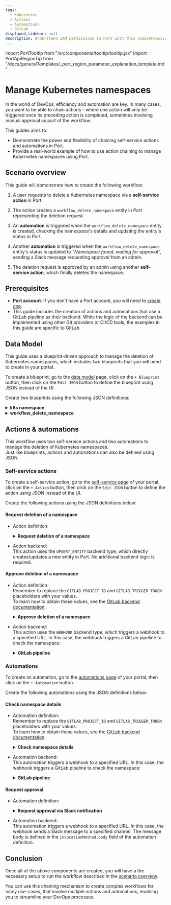 ```yaml
---
tags:
  - Kubernetes
  - Actions
  - Automations
  - GitLab
displayed_sidebar: null
description: Understand IAM permissions in Port with this comprehensive guide, ensuring secure and effective access management.
---
```


import PortTooltip from "/src/components/tooltip/tooltip.jsx"
import PortApiRegionTip from "/docs/generalTemplates/_port_region_parameter_explanation_template.md"

# Manage Kubernetes namespaces

In the world of DevOps, efficiency and automation are key. In many cases, you want to be able to chain actions - where one action will only be triggered once its preceding action is completed, sometimes involving manual approval as part of the workflow.

This guides aims to:
- Demonstrate the power and flexibility of chaining self-service actions and automations in Port.
- Provide a real-world example of how to use action chaining to manage Kubernetes namespaces using Port.

## Scenario overview

This guide will demonstrate how to create the following workflow:

1. A user requests to delete a Kubernetes namespace via a **self-service action** in Port.

2. The action creates a `workflow_delete_namespace` entity in Port representing the deletion request.

3. An **automation** is triggered when the `workflow_delete_namespace` entity is created, checking the namespace's details and updating the entity's status in Port.

4. Another **automation** is triggered when the `workflow_delete_namespace` entity's status is updated to *"Namespace found, waiting for approval"*, sending a Slack message requesting approval from an admin.

5. The deletion request is approved by an admin using another **self-service action**, which finally deletes the namespace.

## Prerequisites

- **Port account**: If you don't have a Port account, you will need to [create one](https://app.getport.io/signup).
- This guide includes the creation of actions and automations that use a GitLab pipeline as their backend. While the logic of the backend can be implemented using other Git providers or CI/CD tools, the examples in this guide are specific to GitLab.

## Data Model

This guide uses a <PortTooltip id="blueprint">blueprint</PortTooltip>-driven approach to manage the deletion of Kubernetes namespaces, which includes two blueprints that you will need to create in your portal.

To create a blueprint, go to the [data model](https://app.getport.io/data_model) page, click on the `+ Blueprint` button, then click on the `Edit JSON` button to define the blueprint using JSON instead of the UI.

Create two blueprints using the following JSON definitions:

<details>
<summary><b>k8s namespace</b></summary>
```json showLineNumbers
{
  "identifier": "k8s_namespace",
  "description": "This blueprint represents a k8s Namespace",
  "title": "K8S Namespace",
  "icon": "Cluster",
  "schema": {
    "properties": {
      "creationTimestamp": {
        "type": "string",
        "title": "Created",
        "format": "date-time",
        "description": "When the Namespace was created"
      },
      "labels": {
        "type": "object",
        "title": "Labels",
        "description": "Labels of the Namespace"
      },
      "_data_source": {
        "type": "string",
        "title": "Origin data source",
        "description": "The ingestion source of the data (used for debug)"
      }
    },
    "required": []
  },
  "mirrorProperties": {},
  "calculationProperties": {},
  "aggregationProperties": {},
  "relations": {}
}
```
</details>

<details>
<summary><b>workflow_delete_namespace</b></summary>

Note that this blueprint has a [relation](/build-your-software-catalog/customize-integrations/configure-data-model/relate-blueprints/) to the k8s_namespace blueprint.

```json showLineNumbers
{
  "identifier": "workflow_delete_namespace",
  "description": "Represent all delete namespaces workflows",
  "title": "Workflow Delete Namespace",
  "icon": "Cluster",
  "schema": {
    "properties": {
      "approved_by": {
        "icon": "LeftArrow",
        "type": "string",
        "title": "Approved by",
        "format": "user"
      },
      "current_status": {
        "icon": "DefaultProperty",
        "title": "Current status",
        "type": "string",
        "default": "Checking namespace details",
        "enum": [
          "Checking namespace details",
          "Namespace found, waiting for approval",
          "Approved/Deleted",
          "Namespace cannot be deleted "
        ],
        "enumColors": {
          "Checking namespace details": "orange",
          "Namespace found, waiting for approval": "turquoise",
          "Approved/Deleted": "green",
          "Namespace cannot be deleted ": "red"
        }
      }
    },
    "required": []
  },
  "mirrorProperties": {},
  "calculationProperties": {},
  "aggregationProperties": {},
  "relations": {
    "namespace": {
      "title": "Namespace",
      "target": "k8s_namespace",
      "required": false,
      "many": false
    }
  }
}
```
</details>

## Actions & automations

This workflow uses two self-service actions and two automations to manage the deletion of Kubernetes namespaces.  
Just like blueprints, actions and automations can also be defined using JSON.

### Self-service actions

To create a self-service action, go to the [self-service page](https://app.getport.io/self-serve) of your portal, click on the `+ Action` button, then click on the `Edit JSON` button to define the action using JSON instead of the UI.

Create the following actions using the JSON definitions below:

#### Request deletion of a namespace

- Action definition:  
  <details>
  <summary><b>Request deletion of a namespace</b></summary>

  ```json showLineNumbers
  {
    "identifier": "request_for_deleting_namespace",
    "title": "Request deletion of a namespace",
    "icon": "Infinity",
    "description": "Request the deletetion of a k8s namespace",
    "trigger": {
      "type": "self-service",
      "operation": "DAY-2",
      "userInputs": {
        "properties": {},
        "required": [],
        "order": []
      },
      "blueprintIdentifier": "k8s_namespace"
    },
    "invocationMethod": {
      "type": "UPSERT_ENTITY",
      "blueprintIdentifier": "workflow_delete_namespace",
      "mapping": {
        "identifier": "{{ .entity.identifier + \"_deletion_request_workflow_\" + .trigger.at}}",
        "title": "{{ .entity.identifier + \"_deletion_request_workflow\"}}",
        "icon": "Cluster",
        "properties": {},
        "relations": {
          "namespace": "{{ .entity.identifier}}"
        }
      }
    },
    "requiredApproval": false,
    "approvalNotification": {
      "type": "email"
    }
  }
  ```
  </details>

- Action backend:  
  This action uses the `UPSERT_ENTITY` backend type, which directly creates/updates a new entity in Port. No additional backend logic is required.

#### Approve deletion of a namespace

- Action definition:  
  Remember to replace the `GITLAB_PROJECT_ID` and `GITLAB_TRIGGER_TOKEN` placeholders with your values.  
  To learn how to obtain these values, see the [GitLab backend documentation](/actions-and-automations/setup-backend/gitlab-pipeline/saas#create-the-webhook-url).
  <details>
  <summary><b>Approve deletion of a namespace</b></summary>

  ```json showLineNumbers
  {
    "identifier": "delete_namespace",
    "title": "Approve the deletion of a k8s namespace",
    "trigger": {
      "type": "self-service",
      "operation": "DAY-2",
      "userInputs": {
        "properties": {},
        "required": [],
        "order": []
      },
      "condition": {
        "type": "SEARCH",
        "rules": [
          {
            "operator": "=",
            "property": "current_status",
            "value": "Namespace found, waiting for approval"
          }
        ],
        "combinator": "and"
      },
      "blueprintIdentifier": "workflow_delete_namespace"
    },
    "invocationMethod": {
      "type": "WEBHOOK",
      "url": "https://gitlab.com/api/v4/projects/{GITLAB_PROJECT_ID}/ref/main/trigger/pipeline?token={GITLAB_TRIGGER_TOKEN}",
      "agent": false,
      "synchronized": false,
      "method": "POST",
      "headers": {
        "RUN_ID": "{{ .run.id }}"
      },
      "body": {
        "runId": "{{ .run.id }}",
        "blueprint": "{{ .action.blueprint }}",
        "entity": "{{ .entity }}",
        "namespace": "{{ .entity.relations.namespace }}",
        "workflow": "{{ .entity.identifier }}",
        "approved_by": "{{.trigger.by.user.email}}"
      }
    },
    "requiredApproval": false
  }
  ```
  </details>

- Action backend:  
  This action uses the `WEBHOOK` backend type, which triggers a webhook to a specified URL. In this case, the webhook triggers a GitLab pipeline to check the namespace:

  <details>
  <summary><b>GitLab pipeline</b></summary>

  ```yaml showLineNumbers
  stages:
  - prerequisites
  - delete-namespace
  - port-update

  image:
    name: hashicorp/terraform:light
    entrypoint:
      - '/usr/bin/env'
      - 'PATH=/usr/local/sbin:/usr/local/bin:/usr/sbin:/usr/bin:/sbin:/bin'

  variables:
    PORT_CLIENT_ID: ${PORT_CLIENT_ID}
    PORT_CLIENT_SECRET: ${PORT_CLIENT_SECRET}
    PORT_API_URL: "https://api.getport.io/v1/blueprints/k8s_namespace/entities"
    PORT_API_WORKFLOW_URL: "https://api.getport.io/v1/blueprints/workflow_delete_namespace/entities"
    PORT_ACTIONS_URL: "https://api.getport.io/v1/actions/runs"

  before_script:
    - apk update
    - apk add --upgrade curl jq -q

  fetch-port-access-token:
    stage: prerequisites
    except:
      - pushes
    script:
      - |
        echo "Getting access token from Port API"
        accessToken=$(curl -X POST \
          -H 'Content-Type: application/json' \
          -d '{"clientId": "'"$PORT_CLIENT_ID"'", "clientSecret": "'"$PORT_CLIENT_SECRET"'"}' \
          -s 'https://api.getport.io/v1/auth/access_token' | jq -r '.accessToken')
    
        echo "ACCESS_TOKEN=$accessToken" >> data.env
        runId=$(cat $TRIGGER_PAYLOAD | jq -r '.runId')
        namespace=$(cat $TRIGGER_PAYLOAD | jq -r '.namespace')
        workflow=$(cat $TRIGGER_PAYLOAD | jq -r '.workflow')
        approved_by=$(cat $TRIGGER_PAYLOAD | jq -r '.approved_by')
        echo "runId=$runId" >> data.env
        echo "namespace=$namespace" >> data.env
        echo "workflow=$workflow" >> data.env
        echo "approved_by=$approved_by" >> data.env
        curl -X POST \
          -H 'Content-Type: application/json' \
          -H "Authorization: Bearer $accessToken" \
          -d '{"message":"🏃‍♂️ Deleting namespace"}' \
          "https://api.getport.io/v1/actions/runs/$runId/logs"
        curl -X PATCH \
          -H 'Content-Type: application/json' \
          -H "Authorization: Bearer $accessToken" \
          -d '{"link":"'"$CI_PIPELINE_URL"'"}' \
          "https://api.getport.io/v1/actions/runs/$runId"
    artifacts:
      reports:
        dotenv: data.env
    
  delete-namespace:
    stage: delete-namespace
    dependencies:
      - fetch-port-access-token
    script:
      - |
        curl -X 'DELETE' \
          -H 'accept: application/json' \
          -H "Authorization: Bearer $ACCESS_TOKEN" \
          "${PORT_API_URL}/${namespace}?delete_dependents=false"

        curl -X PATCH \
          -H "Content-Type: application/json" \
          -H "Authorization: Bearer $ACCESS_TOKEN" \
          -d "{\"identifier\": \"${workflow}\", \"properties\": {\"current_status\": \"Approved/Deleted\"},{\"approved_by\": {\"${approved_by}\""}"}}" \
          "${PORT_API_WORKFLOW_URL}/${workflow}"

        # For demonstration purposes, simulate success status
        curl -X PATCH \
          -H "Content-Type: application/json" \
          -H "Authorization: Bearer $ACCESS_TOKEN" \
          -d "{\"identifier\": \"${workflow}\", \"properties\": {\"current_status\": \"Approved/Deleted\", \"approved_by\": \"${approved_by}\"}}" \
          "${PORT_API_WORKFLOW_URL}/${workflow}"

  send-data-to-port:
    stage: port-update
    dependencies:
      - fetch-port-access-token
    script:
      - |     
        # For demonstration purposes, simulate success status
        curl -X PATCH \
          -H "Content-Type: application/json" \
          -H "Authorization: Bearer $ACCESS_TOKEN" \
          -d '{"status": "SUCCESS", "message": {"run_status": "Run completed successfully!"}}' \
          "${PORT_ACTIONS_URL}/$runId"
  ```
  </details>

### Automations

To create an automation, go to the [automations page](https://app.getport.io/settings/automations) of your portal, then click on the `+ Automation` button.

Create the following automations using the JSON definitions below:

#### Check namespace details

- Automation definition:  
  Remember to replace the `GITLAB_PROJECT_ID` and `GITLAB_TRIGGER_TOKEN` placeholders with your values.  
  To learn how to obtain these values, see the [GitLab backend documentation](/actions-and-automations/setup-backend/gitlab-pipeline/saas#create-the-webhook-url).
  <details>
  <summary><b>Check namespace details</b></summary>

  ```json showLineNumbers
  {
    "identifier": "triggerNamspaceCheckerAfterRequest",
    "title": "Check namespace details",
    "description": "When a request is made to delete a k8s namespace, check its details.",
    "trigger": {
      "type": "automation",
      "event": {
        "type": "ENTITY_CREATED",
        "blueprintIdentifier": "workflow_delete_namespace"
      }
    },
    "invocationMethod": {
      "type": "WEBHOOK",
      "url": "https://gitlab.com/api/v4/projects/{GITLAB_PROJECT_ID}/ref/main/trigger/pipeline?token={GITLAB_TRIGGER_TOKEN}",
      "agent": false,
      "synchronized": false,
      "method": "POST",
      "headers": {
        "RUN_ID": "{{ .run.id }}"
      },
      "body": {
        "RUN_ID": "{{ .run.id }}",
        "workflow": "{{ .event.context.entityIdentifier }}"
      }
    },
    "publish": true
  }
  ```
  </details>

- Automation backend:  
  This automation triggers a webhook to a specified URL. In this case, the webhook triggers a GitLab pipeline to check the namespace:

  <details>
  <summary><b>GitLab pipeline</b></summary>

  ```yaml showLineNumbers
  stages:
    - prerequisites
    - check-namespace
    - port-update

  image:
    name: hashicorp/terraform:light
    entrypoint:
      - '/usr/bin/env'
      - 'PATH=/usr/local/sbin:/usr/local/bin:/usr/sbin:/usr/bin:/sbin:/bin'

  variables:
    PORT_CLIENT_ID: ${PORT_CLIENT_ID}
    PORT_CLIENT_SECRET: ${PORT_CLIENT_SECRET}
    PORT_API_URL: "https://api.getport.io/v1/blueprints/workflow_delete_namespace/entities"
    PORT_ACTIONS_URL: "https://api.getport.io/v1/actions/runs"
    PORT_API_URL_NAMESPACE: "https://api.getport.io/v1/blueprints/k8s_namespace/entities/"

  before_script:
    - apk update
    - apk add --upgrade curl jq -q

  fetch-port-access-token:
    stage: prerequisites
    except:
      - pushes
    script:
      - |
        echo "Getting access token from Port API"
        accessToken=$(curl -X POST \
          -H 'Content-Type: application/json' \
          -d '{"clientId": "'"$PORT_CLIENT_ID"'", "clientSecret": "'"$PORT_CLIENT_SECRET"'"}' \
          -s 'https://api.getport.io/v1/auth/access_token' | jq -r '.accessToken')
    
        echo "ACCESS_TOKEN=$accessToken" >> data.env
        cat $TRIGGER_PAYLOAD 
        runId=$(cat $TRIGGER_PAYLOAD | jq -r '.RUN_ID')
        workflow=$(cat $TRIGGER_PAYLOAD | jq -r '.workflow')
        echo "RUN_ID=$runId" >> data.env
        echo "workflow=$workflow" >> data.env
        curl -X POST \
          -H 'Content-Type: application/json' \
          -H "Authorization: Bearer $accessToken" \
          -d '{"message":"🏃‍♂️ Checking namespace data"}' \
          "https://api.getport.io/v1/actions/runs/$runId/logs"
        curl -X PATCH \
          -H 'Content-Type: application/json' \
          -H "Authorization: Bearer $accessToken" \
          -d '{"link":"'"$CI_PIPELINE_URL"'"}' \
          "https://api.getport.io/v1/actions/runs/$runId"
    artifacts:
      reports:
        dotenv: data.env

  check-namespace:
    stage: check-namespace
    needs:
      - job: fetch-port-access-token
        artifacts: true
    script:
      - echo "Checking Namespace"
      - sleep 1

  send-data-to-port:
    stage: port-update
    dependencies:
      - fetch-port-access-token
    script:
      - |      
        curl -X PATCH \
          -H "Content-Type: application/json" \
          -H "Authorization: Bearer $ACCESS_TOKEN" \
          -d "{\"identifier\": \"${workflow}\", \"properties\": {\"current_status\": \"Namespace found, waiting for approval\"}}" \
          "${PORT_API_URL}/${workflow}"

        # For demonstration purposes, simulate success status
        curl -X PATCH \
          -H "Content-Type: application/json" \
          -H "Authorization: Bearer $ACCESS_TOKEN" \
          -d '{"status": "SUCCESS", "message": {"run_status": "Run completed successfully!"}}' \
          "${PORT_ACTIONS_URL}/$RUN_ID"
  ```
  </details>

#### Request approval

- Automation definition:
  <details>
  <summary><b>Request approval via Slack notification</b></summary>

  ```json showLineNumbers
  {
    "identifier": "triggerSlackNotificationAfterChecker",
    "title": "Request approval via Slack notification",
    "trigger": {
      "type": "automation",
      "event": {
        "type": "ENTITY_UPDATED",
        "blueprintIdentifier": "workflow_delete_namespace"
      },
      "condition": {
        "type": "JQ",
        "expressions": [
          ".diff.before.properties.current_status == \"Checking namespace details\"",
          ".diff.after.properties.current_status == \"Namespace found, waiting for approval\""
        ],
        "combinator": "and"
      }
    },
    "invocationMethod": {
      "type": "WEBHOOK",
      "url": "https://hooks.slack.com/services/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",
      "agent": false,
      "synchronized": true,
      "method": "POST",
      "headers": {
        "RUN_ID": "{{ .run.id }}"
      },
      "body": {
        "text": "The namespace {{.event.diff.before.relations.namespace}} had been requested for deletion, here is the url for the entity https://app.getport.io/workflow_delete_namespaceEntity?identifier={{.event.context.entityIdentifier}}"
      }
    },
    "publish": true
  }
  ```
  </details>

- Automation backend:  
  This automation triggers a webhook to a specified URL. In this case, the webhook sends a Slack message to a specified channel. The message body is defined in the `invocationMethod.body` field of the automation definition.


## Conclusion

Once all of the above components are created, you will have a the necessary setup to run the workflow described in the [scenario overview](#scenario-overview).

You can use this chaining mechanism to create complex workflows for many use-cases, that involve multiple actions and automations, enabling you to streamline your DevOps processes. 